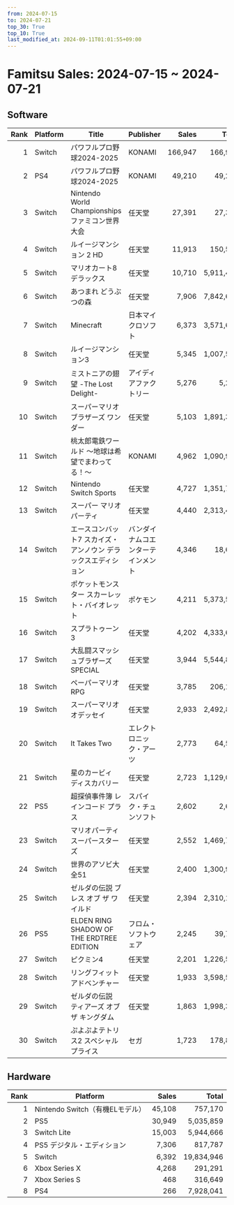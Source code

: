 ```yaml
---
from: 2024-07-15
to: 2024-07-21
top_30: True
top_10: True
last_modified_at: 2024-09-11T01:01:55+09:00
---
```

# Famitsu Sales: 2024-07-15 ~ 2024-07-21
## Software
| Rank | Platform | Title | Publisher | Sales | Total | Rate | New |
| -: | -- | -- | -- | -: | -: | -: | -- |
| 1 | Switch | パワフルプロ野球2024-2025 | KONAMI | 166,947 | 166,947 | 40% |  |
| 2 | PS4 | パワフルプロ野球2024-2025 | KONAMI | 49,210 | 49,210 | 40% |  |
| 3 | Switch | Nintendo World Championships ファミコン世界大会 | 任天堂 | 27,391 | 27,391 | 60% |  |
| 4 | Switch | ルイージマンション 2 HD | 任天堂 | 11,913 | 150,591 | 40% |  |
| 5 | Switch | マリオカート8 デラックス | 任天堂 | 10,710 | 5,911,425 | 20% |  |
| 6 | Switch | あつまれ どうぶつの森 | 任天堂 | 7,906 | 7,842,609 | 20% |  |
| 7 | Switch | Minecraft | 日本マイクロソフト | 6,373 | 3,571,663 | 20% |  |
| 8 | Switch | ルイージマンション3 | 任天堂 | 5,345 | 1,007,557 | 20% |  |
| 9 | Switch | ミストニアの翅望 -The Lost Delight- | アイディアファクトリー | 5,276 | 5,276 | 40% |  |
| 10 | Switch | スーパーマリオブラザーズ ワンダー | 任天堂 | 5,103 | 1,891,314 | 20% |  |
| 11 | Switch | 桃太郎電鉄ワールド 〜地球は希望でまわってる！〜 | KONAMI | 4,962 | 1,090,966 | 20% |  |
| 12 | Switch | Nintendo Switch Sports | 任天堂 | 4,727 | 1,351,703 | 20% |  |
| 13 | Switch | スーパー マリオパーティ | 任天堂 | 4,440 | 2,313,415 | 20% |  |
| 14 | Switch | エースコンバット7 スカイズ・アンノウン デラックスエディション | バンダイナムコエンターテインメント | 4,346 | 18,668 | 40% |  |
| 15 | Switch | ポケットモンスター スカーレット・バイオレット | ポケモン | 4,211 | 5,373,593 | 20% |  |
| 16 | Switch | スプラトゥーン3 | 任天堂 | 4,202 | 4,333,683 | 20% |  |
| 17 | Switch | 大乱闘スマッシュブラザーズ SPECIAL | 任天堂 | 3,944 | 5,544,872 | 20% |  |
| 18 | Switch | ペーパーマリオRPG | 任天堂 | 3,785 | 206,147 | 20% |  |
| 19 | Switch | スーパーマリオ オデッセイ | 任天堂 | 2,933 | 2,492,884 | 20% |  |
| 20 | Switch | It Takes Two | エレクトロニック・アーツ | 2,773 | 64,586 | 20% |  |
| 21 | Switch | 星のカービィ　ディスカバリー | 任天堂 | 2,723 | 1,129,049 | 20% |  |
| 22 | PS5 | 超探偵事件簿 レインコード プラス | スパイク・チュンソフト | 2,602 | 2,602 | 60% |  |
| 23 | Switch | マリオパーティ スーパースターズ | 任天堂 | 2,552 | 1,469,715 | 20% |  |
| 24 | Switch | 世界のアソビ大全51 | 任天堂 | 2,400 | 1,300,910 | 20% |  |
| 25 | Switch | ゼルダの伝説 ブレス オブ ザ ワイルド | 任天堂 | 2,394 | 2,310,185 | 20% |  |
| 26 | PS5 | ELDEN RING SHADOW OF THE ERDTREE EDITION | フロム・ソフトウェア | 2,245 | 39,790 | 20% |  |
| 27 | Switch | ピクミン4 | 任天堂 | 2,201 | 1,226,589 | 20% |  |
| 28 | Switch | リングフィット アドベンチャー | 任天堂 | 1,933 | 3,598,541 | 20% |  |
| 29 | Switch | ゼルダの伝説　ティアーズ オブ ザ キングダム | 任天堂 | 1,863 | 1,998,338 | 20% |  |
| 30 | Switch | ぷよぷよテトリス2 スペシャルプライス | セガ | 1,723 | 178,809 | 20% |  |

## Hardware
| Rank | Platform | Sales | Total |
| -: | -- | -: | -: |
| 1 | Nintendo Switch（有機ELモデル） | 45,108 | 757,170 |
| 2 | PS5 | 30,949 | 5,035,859 |
| 3 | Switch Lite | 15,003 | 5,944,666 |
| 4 | PS5 デジタル・エディション | 7,306 | 817,787 |
| 5 | Switch | 6,392 | 19,834,946 |
| 6 | Xbox Series X | 4,268 | 291,291 |
| 7 | Xbox Series S | 468 | 316,649 |
| 8 | PS4 | 266 | 7,928,041 |
